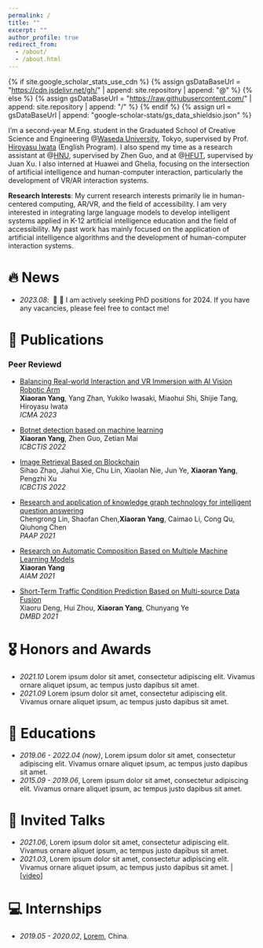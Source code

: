 ```yaml
---
permalink: /
title: ""
excerpt: ""
author_profile: true
redirect_from: 
  - /about/
  - /about.html
---
```


{% if site.google_scholar_stats_use_cdn %}
{% assign gsDataBaseUrl = "https://cdn.jsdelivr.net/gh/" | append: site.repository | append: "@" %}
{% else %}
{% assign gsDataBaseUrl = "https://raw.githubusercontent.com/" | append: site.repository | append: "/" %}
{% endif %}
{% assign url = gsDataBaseUrl | append: "google-scholar-stats/gs_data_shieldsio.json" %}

<span class='anchor' id='about-me'></span>

I’m a second-year M.Eng. student in the Graduated School of Creative Science and Engineering @[Waseda University](https://www.waseda.jp/top/), Tokyo, supervised by Prof. [Hiroyasu Iwata](http://jubi-party.jp/people/professor) (English Program). I also spend my time as a research assistant at @[HNU](https://en.hainanu.edu.cn/), supervised by Zhen Guo, and at @[HFUT](https://www.hfut.edu.cn/), supervised by Juan Xu. I also interned at Huawei and Ghelia, focusing on the intersection of artificial intelligence and human-computer interaction, particularly the development of VR/AR interaction systems.

**Research Interests**: My current research interests primarily lie in human-centered computing, AR/VR, and the field of accessibility. I am very interested in integrating large language models to develop intelligent systems applied in K-12 artificial intelligence education and the field of accessibility. My past work has mainly focused on the application of artificial intelligence algorithms and the development of human-computer interaction systems.


# 🔥 News
- *2023.08*: &nbsp;📢 📢 I am actively seeking PhD positions for 2024. If you have any vacancies, please feel free to contact me!

# 📝 Publications 

### Peer Reviewd

- [Balancing Real-world Interaction and VR Immersion with AI Vision Robotic Arm](https://ieeexplore.ieee.org/abstract/document/10215826)
<br>**Xiaoran Yang**, Yang Zhan, Yukiko Iwasaki, Miaohui Shi, Shijie Tang, Hiroyasu Iwata
<br>*ICMA 2023*

- [Botnet detection based on machine learning](https://ieeexplore.ieee.org/abstract/document/9845057)
<br>**Xiaoran Yang**, Zhen Guo, Zetian Mai
<br>*ICBCTIS 2022*

- [Image Retrieval Based on Blockchain](https://ieeexplore.ieee.org/abstract/document/9845119/)
<br>Sihao Zhao, Jiahui Xie, Chu Lin, Xiaolan Nie, Jun Ye, **Xiaoran Yang**, Pengzhi Xu
<br>*ICBCTIS 2022*

- [Research and application of knowledge graph technology for intelligent question answering](https://ieeexplore.ieee.org/abstract/document/9720306)
<br>Chengrong Lin, Shaofan Chen,**Xiaoran Yang**, Caimao Li, Cong Qu, Qiuhong Chen
<br>*PAAP 2021*

- [Research on Automatic Composition Based on Multiple Machine Learning Models](https://dl.acm.org/doi/abs/10.1145/3495018.3495366)
<br>**Xiaoran Yang**
<br>*AIAM 2021*

- [Short-Term Traffic Condition Prediction Based on Multi-source Data Fusion](https://link.springer.com/chapter/10.1007/978-981-16-7476-1_29)
<br>Xiaoru Deng, Hui Zhou, **Xiaoran Yang**, Chunyang Ye
<br>*DMBD 2021*

# 🎖 Honors and Awards
- *2021.10* Lorem ipsum dolor sit amet, consectetur adipiscing elit. Vivamus ornare aliquet ipsum, ac tempus justo dapibus sit amet. 
- *2021.09* Lorem ipsum dolor sit amet, consectetur adipiscing elit. Vivamus ornare aliquet ipsum, ac tempus justo dapibus sit amet. 

# 📖 Educations
- *2019.06 - 2022.04 (now)*, Lorem ipsum dolor sit amet, consectetur adipiscing elit. Vivamus ornare aliquet ipsum, ac tempus justo dapibus sit amet. 
- *2015.09 - 2019.06*, Lorem ipsum dolor sit amet, consectetur adipiscing elit. Vivamus ornare aliquet ipsum, ac tempus justo dapibus sit amet. 

# 💬 Invited Talks
- *2021.06*, Lorem ipsum dolor sit amet, consectetur adipiscing elit. Vivamus ornare aliquet ipsum, ac tempus justo dapibus sit amet. 
- *2021.03*, Lorem ipsum dolor sit amet, consectetur adipiscing elit. Vivamus ornare aliquet ipsum, ac tempus justo dapibus sit amet.  \| [\[video\]](https://github.com/)

# 💻 Internships
- *2019.05 - 2020.02*, [Lorem](https://github.com/), China.
